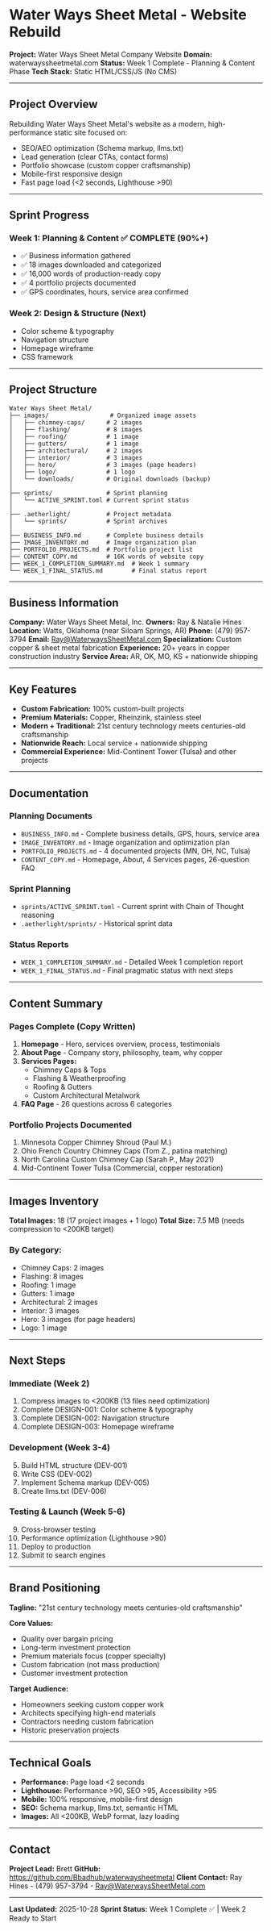 # Water Ways Sheet Metal - Website Rebuild

**Project:** Water Ways Sheet Metal Company Website
**Domain:** waterwayssheetmetal.com
**Status:** Week 1 Complete - Planning & Content Phase
**Tech Stack:** Static HTML/CSS/JS (No CMS)

---

## Project Overview

Rebuilding Water Ways Sheet Metal's website as a modern, high-performance static site focused on:
- SEO/AEO optimization (Schema markup, llms.txt)
- Lead generation (clear CTAs, contact forms)
- Portfolio showcase (custom copper craftsmanship)
- Mobile-first responsive design
- Fast page load (<2 seconds, Lighthouse >90)

---

## Sprint Progress

### Week 1: Planning & Content ✅ COMPLETE (90%+)
- ✅ Business information gathered
- ✅ 18 images downloaded and categorized
- ✅ 16,000 words of production-ready copy
- ✅ 4 portfolio projects documented
- ✅ GPS coordinates, hours, service area confirmed

### Week 2: Design & Structure (Next)
- Color scheme & typography
- Navigation structure
- Homepage wireframe
- CSS framework

---

## Project Structure

```
Water Ways Sheet Metal/
├── images/                 # Organized image assets
│   ├── chimney-caps/      # 2 images
│   ├── flashing/          # 8 images
│   ├── roofing/           # 1 image
│   ├── gutters/           # 1 image
│   ├── architectural/     # 2 images
│   ├── interior/          # 3 images
│   ├── hero/              # 3 images (page headers)
│   ├── logo/              # 1 logo
│   └── downloads/         # Original downloads (backup)
│
├── sprints/               # Sprint planning
│   └── ACTIVE_SPRINT.toml # Current sprint status
│
├── .aetherlight/          # Project metadata
│   └── sprints/           # Sprint archives
│
├── BUSINESS_INFO.md       # Complete business details
├── IMAGE_INVENTORY.md     # Image organization plan
├── PORTFOLIO_PROJECTS.md  # Portfolio project list
├── CONTENT_COPY.md        # 16K words of website copy
├── WEEK_1_COMPLETION_SUMMARY.md  # Week 1 summary
└── WEEK_1_FINAL_STATUS.md        # Final status report
```

---

## Business Information

**Company:** Water Ways Sheet Metal, Inc.
**Owners:** Ray & Natalie Hines
**Location:** Watts, Oklahoma (near Siloam Springs, AR)
**Phone:** (479) 957-3794
**Email:** Ray@WaterwaysSheetMetal.com
**Specialization:** Custom copper & sheet metal fabrication
**Experience:** 20+ years in copper construction industry
**Service Area:** AR, OK, MO, KS + nationwide shipping

---

## Key Features

- **Custom Fabrication:** 100% custom-built projects
- **Premium Materials:** Copper, Rheinzink, stainless steel
- **Modern + Traditional:** 21st century technology meets centuries-old craftsmanship
- **Nationwide Reach:** Local service + nationwide shipping
- **Commercial Experience:** Mid-Continent Tower (Tulsa) and other projects

---

## Documentation

### Planning Documents
- `BUSINESS_INFO.md` - Complete business details, GPS, hours, service area
- `IMAGE_INVENTORY.md` - Image organization and optimization plan
- `PORTFOLIO_PROJECTS.md` - 4 documented projects (MN, OH, NC, Tulsa)
- `CONTENT_COPY.md` - Homepage, About, 4 Services pages, 26-question FAQ

### Sprint Planning
- `sprints/ACTIVE_SPRINT.toml` - Current sprint with Chain of Thought reasoning
- `.aetherlight/sprints/` - Historical sprint data

### Status Reports
- `WEEK_1_COMPLETION_SUMMARY.md` - Detailed Week 1 completion report
- `WEEK_1_FINAL_STATUS.md` - Final pragmatic status with next steps

---

## Content Summary

### Pages Complete (Copy Written)
1. **Homepage** - Hero, services overview, process, testimonials
2. **About Page** - Company story, philosophy, team, why copper
3. **Services Pages:**
   - Chimney Caps & Tops
   - Flashing & Weatherproofing
   - Roofing & Gutters
   - Custom Architectural Metalwork
4. **FAQ Page** - 26 questions across 6 categories

### Portfolio Projects Documented
1. Minnesota Copper Chimney Shroud (Paul M.)
2. Ohio French Country Chimney Caps (Tom Z., patina matching)
3. North Carolina Custom Chimney Cap (Sarah P., May 2021)
4. Mid-Continent Tower Tulsa (Commercial, copper restoration)

---

## Images Inventory

**Total Images:** 18 (17 project images + 1 logo)
**Total Size:** 7.5 MB (needs compression to <200KB target)

### By Category:
- Chimney Caps: 2 images
- Flashing: 8 images
- Roofing: 1 image
- Gutters: 1 image
- Architectural: 2 images
- Interior: 3 images
- Hero: 3 images (for page headers)
- Logo: 1 image

---

## Next Steps

### Immediate (Week 2)
1. Compress images to <200KB (13 files need optimization)
2. Complete DESIGN-001: Color scheme & typography
3. Complete DESIGN-002: Navigation structure
4. Complete DESIGN-003: Homepage wireframe

### Development (Week 3-4)
5. Build HTML structure (DEV-001)
6. Write CSS (DEV-002)
7. Implement Schema markup (DEV-005)
8. Create llms.txt (DEV-006)

### Testing & Launch (Week 5-6)
9. Cross-browser testing
10. Performance optimization (Lighthouse >90)
11. Deploy to production
12. Submit to search engines

---

## Brand Positioning

**Tagline:** "21st century technology meets centuries-old craftsmanship"

**Core Values:**
- Quality over bargain pricing
- Long-term investment protection
- Premium materials focus (copper specialty)
- Custom fabrication (not mass production)
- Customer investment protection

**Target Audience:**
- Homeowners seeking custom copper work
- Architects specifying high-end materials
- Contractors needing custom fabrication
- Historic preservation projects

---

## Technical Goals

- **Performance:** Page load <2 seconds
- **Lighthouse:** Performance >90, SEO >95, Accessibility >95
- **Mobile:** 100% responsive, mobile-first design
- **SEO:** Schema markup, llms.txt, semantic HTML
- **Images:** All <200KB, WebP format, lazy loading

---

## Contact

**Project Lead:** Brett
**GitHub:** https://github.com/Bbadhub/waterwaysheetmetal
**Client Contact:** Ray Hines - (479) 957-3794 - Ray@WaterwaysSheetMetal.com

---

**Last Updated:** 2025-10-28
**Sprint Status:** Week 1 Complete ✅ | Week 2 Ready to Start
